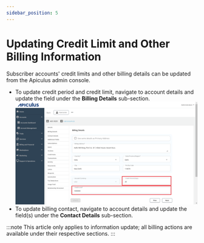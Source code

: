 ```yaml
---
sidebar_position: 5
---
```

# Updating Credit Limit and Other Billing Information

Subscriber accounts' credit limits and other billing details can be updated from the Apiculus admin console.

- To update credit period and credit limit, navigate to account details and update the field under the **Billing Details** sub-section.![Updating Credit Limit](img/Billing.png)
- To update billing contact, navigate to account details and update the field(s) under the **Contact Details** sub-section.

:::note
This article only applies to information update; all billing actions are available under their respective sections.
:::
